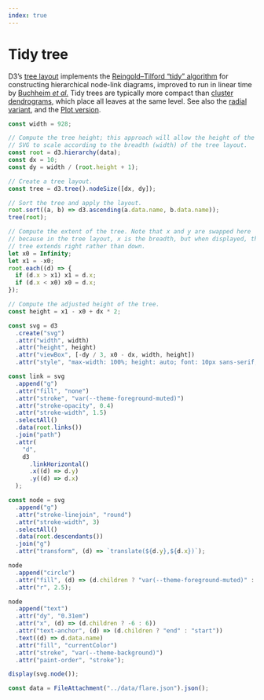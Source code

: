 ```yaml
---
index: true
---
```


# Tidy tree

D3’s [tree layout](https://d3js.org/d3-hierarchy/tree) implements the [Reingold–Tilford “tidy” algorithm](http://reingold.co/tidier-drawings.pdf) for constructing hierarchical node-link diagrams, improved to run in linear time by [Buchheim _et al._](http://dirk.jivas.de/papers/buchheim02improving.pdf) Tidy trees are typically more compact than [cluster dendrograms](./cluster), which place all leaves at the same level. See also the [radial variant](./radial-tree), and the [Plot version](../plot/tree).

```js echo
const width = 928;

// Compute the tree height; this approach will allow the height of the
// SVG to scale according to the breadth (width) of the tree layout.
const root = d3.hierarchy(data);
const dx = 10;
const dy = width / (root.height + 1);

// Create a tree layout.
const tree = d3.tree().nodeSize([dx, dy]);

// Sort the tree and apply the layout.
root.sort((a, b) => d3.ascending(a.data.name, b.data.name));
tree(root);

// Compute the extent of the tree. Note that x and y are swapped here
// because in the tree layout, x is the breadth, but when displayed, the
// tree extends right rather than down.
let x0 = Infinity;
let x1 = -x0;
root.each((d) => {
  if (d.x > x1) x1 = d.x;
  if (d.x < x0) x0 = d.x;
});

// Compute the adjusted height of the tree.
const height = x1 - x0 + dx * 2;

const svg = d3
  .create("svg")
  .attr("width", width)
  .attr("height", height)
  .attr("viewBox", [-dy / 3, x0 - dx, width, height])
  .attr("style", "max-width: 100%; height: auto; font: 10px sans-serif;");

const link = svg
  .append("g")
  .attr("fill", "none")
  .attr("stroke", "var(--theme-foreground-muted)")
  .attr("stroke-opacity", 0.4)
  .attr("stroke-width", 1.5)
  .selectAll()
  .data(root.links())
  .join("path")
  .attr(
    "d",
    d3
      .linkHorizontal()
      .x((d) => d.y)
      .y((d) => d.x)
  );

const node = svg
  .append("g")
  .attr("stroke-linejoin", "round")
  .attr("stroke-width", 3)
  .selectAll()
  .data(root.descendants())
  .join("g")
  .attr("transform", (d) => `translate(${d.y},${d.x})`);

node
  .append("circle")
  .attr("fill", (d) => (d.children ? "var(--theme-foreground-muted)" : "var(--theme-foreground-fainter)"))
  .attr("r", 2.5);

node
  .append("text")
  .attr("dy", "0.31em")
  .attr("x", (d) => (d.children ? -6 : 6))
  .attr("text-anchor", (d) => (d.children ? "end" : "start"))
  .text((d) => d.data.name)
  .attr("fill", "currentColor")
  .attr("stroke", "var(--theme-background)")
  .attr("paint-order", "stroke");

display(svg.node());
```

```js echo
const data = FileAttachment("../data/flare.json").json();
```
